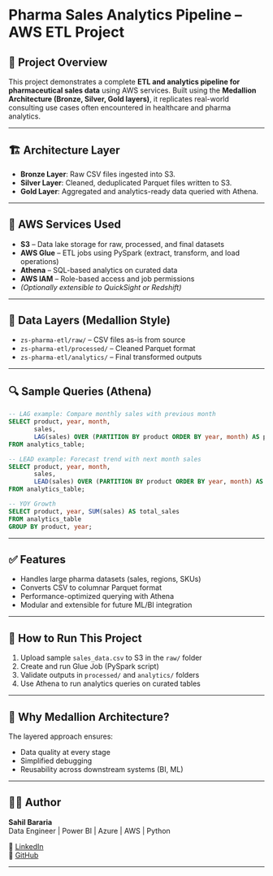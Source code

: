 # Pharma Sales Analytics Pipeline – AWS ETL Project

## 🚀 Project Overview
This project demonstrates a complete **ETL and analytics pipeline for pharmaceutical sales data** using AWS services. Built using the **Medallion Architecture (Bronze, Silver, Gold layers)**, it replicates real-world consulting use cases often encountered in healthcare and pharma analytics.

---

## 🏗️ Architecture Layer

- **Bronze Layer**: Raw CSV files ingested into S3.
- **Silver Layer**: Cleaned, deduplicated Parquet files written to S3.
- **Gold Layer**: Aggregated and analytics-ready data queried with Athena.

---

## 🔧 AWS Services Used
- **S3** – Data lake storage for raw, processed, and final datasets
- **AWS Glue** – ETL jobs using PySpark (extract, transform, and load operations)
- **Athena** – SQL-based analytics on curated data
- **AWS IAM** – Role-based access and job permissions
- *(Optionally extensible to QuickSight or Redshift)*

---

## 📂 Data Layers (Medallion Style)
- `zs-pharma-etl/raw/` – CSV files as-is from source
- `zs-pharma-etl/processed/` – Cleaned Parquet format
- `zs-pharma-etl/analytics/` – Final transformed outputs

---

## 🔍 Sample Queries (Athena)
```sql
-- LAG example: Compare monthly sales with previous month
SELECT product, year, month, 
       sales, 
       LAG(sales) OVER (PARTITION BY product ORDER BY year, month) AS previous_sales
FROM analytics_table;

-- LEAD example: Forecast trend with next month sales
SELECT product, year, month, 
       sales, 
       LEAD(sales) OVER (PARTITION BY product ORDER BY year, month) AS next_sales
FROM analytics_table;

-- YOY Growth
SELECT product, year, SUM(sales) AS total_sales
FROM analytics_table
GROUP BY product, year;
```

---

## ✅ Features
- Handles large pharma datasets (sales, regions, SKUs)
- Converts CSV to columnar Parquet format
- Performance-optimized querying with Athena
- Modular and extensible for future ML/BI integration

---

## 📌 How to Run This Project
1. Upload sample `sales_data.csv` to S3 in the `raw/` folder
2. Create and run Glue Job (PySpark script)
3. Validate outputs in `processed/` and `analytics/` folders
4. Use Athena to run analytics queries on curated tables

---

## 🧠 Why Medallion Architecture?
The layered approach ensures:
- Data quality at every stage
- Simplified debugging
- Reusability across downstream systems (BI, ML)

---

## 👨‍💻 Author
**Sahil Bararia**  
Data Engineer | Power BI | Azure | AWS | Python

🔗 [LinkedIn](https://www.linkedin.com/in/sahil-bararia-a09772232/)  
🔗 [GitHub](https://github.com/Sahil-Bararia)

---

